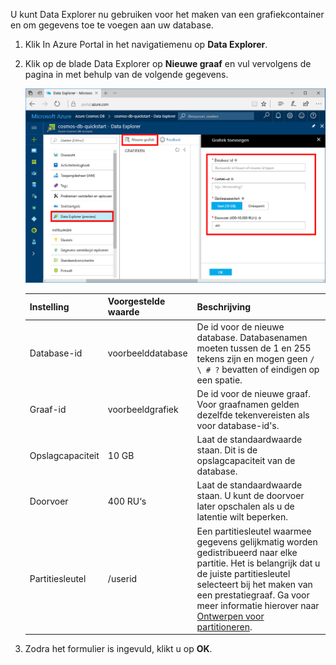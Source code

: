 U kunt Data Explorer nu gebruiken voor het maken van een grafiekcontainer en om gegevens toe te voegen aan uw database. 

1. Klik In Azure Portal in het navigatiemenu op **Data Explorer**. 
2. Klik op de blade Data Explorer op **Nieuwe graaf** en vul vervolgens de pagina in met behulp van de volgende gegevens.

    ![Data Explorer in Azure Portal](./media/cosmos-db-create-graph/azure-cosmosdb-data-explorer.png)

    Instelling|Voorgestelde waarde|Beschrijving
    ---|---|---
    Database-id|voorbeelddatabase|De id voor de nieuwe database. Databasenamen moeten tussen de 1 en 255 tekens zijn en mogen geen `/ \ # ?` bevatten of eindigen op een spatie.
    Graaf-id|voorbeeldgrafiek|De id voor de nieuwe graaf. Voor graafnamen gelden dezelfde tekenvereisten als voor database-id's.
    Opslagcapaciteit| 10 GB|Laat de standaardwaarde staan. Dit is de opslagcapaciteit van de database.
    Doorvoer|400 RU‘s|Laat de standaardwaarde staan. U kunt de doorvoer later opschalen als u de latentie wilt beperken.
    Partitiesleutel|/userid|Een partitiesleutel waarmee gegevens gelijkmatig worden gedistribueerd naar elke partitie. Het is belangrijk dat u de juiste partitiesleutel selecteert bij het maken van een prestatiegraaf. Ga voor meer informatie hierover naar [Ontwerpen voor partitioneren](../articles/cosmos-db/partition-data.md#designing-for-partitioning).

3. Zodra het formulier is ingevuld, klikt u op **OK**.
